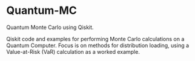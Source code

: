 # Quantum-MC
Quantum Monte Carlo using Qiskit.

Qiskit code and examples for performing Monte Carlo calculations on a Quantum Computer. Focus is on methods for distribution loading, using a Value-at-Risk (VaR) calculation as a worked example.


